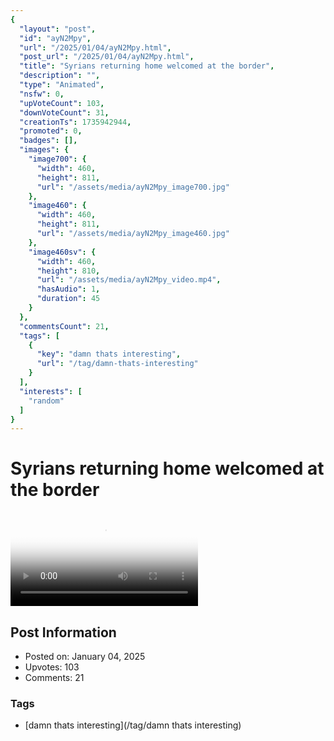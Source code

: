```yaml
---
{
  "layout": "post",
  "id": "ayN2Mpy",
  "url": "/2025/01/04/ayN2Mpy.html",
  "post_url": "/2025/01/04/ayN2Mpy.html",
  "title": "Syrians returning home welcomed at the border",
  "description": "",
  "type": "Animated",
  "nsfw": 0,
  "upVoteCount": 103,
  "downVoteCount": 31,
  "creationTs": 1735942944,
  "promoted": 0,
  "badges": [],
  "images": {
    "image700": {
      "width": 460,
      "height": 811,
      "url": "/assets/media/ayN2Mpy_image700.jpg"
    },
    "image460": {
      "width": 460,
      "height": 811,
      "url": "/assets/media/ayN2Mpy_image460.jpg"
    },
    "image460sv": {
      "width": 460,
      "height": 810,
      "url": "/assets/media/ayN2Mpy_video.mp4",
      "hasAudio": 1,
      "duration": 45
    }
  },
  "commentsCount": 21,
  "tags": [
    {
      "key": "damn thats interesting",
      "url": "/tag/damn-thats-interesting"
    }
  ],
  "interests": [
    "random"
  ]
}
---
```


# Syrians returning home welcomed at the border

<video controls playsinline loop poster="/assets/media/ayN2Mpy_image460.jpg">
  <source src="/assets/media/ayN2Mpy_video.mp4" type="video/mp4">
  Your browser does not support the video tag.
</video>

## Post Information

- Posted on: January 04, 2025
- Upvotes: 103
- Comments: 21

### Tags

- [damn thats interesting](/tag/damn thats interesting)
